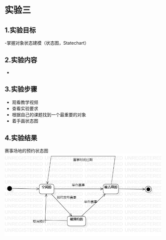 # 实验三
## 1.实验目标  
-掌握对象状态建模（状态图，Statechart）

## 2.实验内容
-
## 3.实验步骤  
- 观看教学视频
- 查看实验要求
- 根据自己的课题找到一个最重要的对象
- 着手画状态图


## 4.实验结果  
赛事场地的预约状态图
![图](./StatechartDiagram1.jpg)     
        


